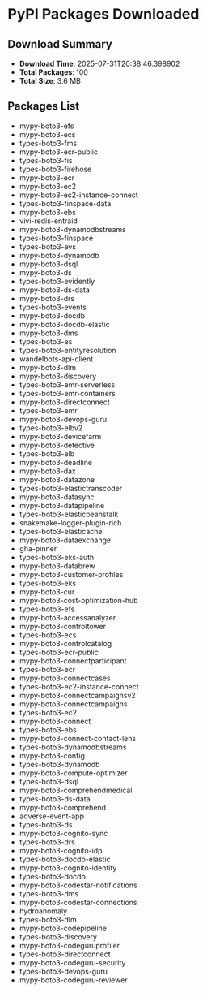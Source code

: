 # PyPI Packages Downloaded

## Download Summary
- **Download Time**: 2025-07-31T20:38:46.398902
- **Total Packages**: 100
- **Total Size**: 3.6 MB

## Packages List
- mypy-boto3-efs
- mypy-boto3-ecs
- types-boto3-fms
- mypy-boto3-ecr-public
- types-boto3-fis
- types-boto3-firehose
- mypy-boto3-ecr
- mypy-boto3-ec2
- mypy-boto3-ec2-instance-connect
- types-boto3-finspace-data
- mypy-boto3-ebs
- vivi-redis-entraid
- mypy-boto3-dynamodbstreams
- types-boto3-finspace
- types-boto3-evs
- mypy-boto3-dynamodb
- mypy-boto3-dsql
- mypy-boto3-ds
- types-boto3-evidently
- mypy-boto3-ds-data
- mypy-boto3-drs
- types-boto3-events
- mypy-boto3-docdb
- mypy-boto3-docdb-elastic
- mypy-boto3-dms
- types-boto3-es
- types-boto3-entityresolution
- wandelbots-api-client
- mypy-boto3-dlm
- mypy-boto3-discovery
- types-boto3-emr-serverless
- types-boto3-emr-containers
- mypy-boto3-directconnect
- types-boto3-emr
- mypy-boto3-devops-guru
- types-boto3-elbv2
- mypy-boto3-devicefarm
- mypy-boto3-detective
- types-boto3-elb
- mypy-boto3-deadline
- mypy-boto3-dax
- mypy-boto3-datazone
- types-boto3-elastictranscoder
- mypy-boto3-datasync
- mypy-boto3-datapipeline
- types-boto3-elasticbeanstalk
- snakemake-logger-plugin-rich
- types-boto3-elasticache
- mypy-boto3-dataexchange
- gha-pinner
- types-boto3-eks-auth
- mypy-boto3-databrew
- mypy-boto3-customer-profiles
- types-boto3-eks
- mypy-boto3-cur
- mypy-boto3-cost-optimization-hub
- types-boto3-efs
- mypy-boto3-accessanalyzer
- mypy-boto3-controltower
- types-boto3-ecs
- mypy-boto3-controlcatalog
- types-boto3-ecr-public
- mypy-boto3-connectparticipant
- types-boto3-ecr
- mypy-boto3-connectcases
- types-boto3-ec2-instance-connect
- mypy-boto3-connectcampaignsv2
- mypy-boto3-connectcampaigns
- types-boto3-ec2
- mypy-boto3-connect
- types-boto3-ebs
- mypy-boto3-connect-contact-lens
- types-boto3-dynamodbstreams
- mypy-boto3-config
- types-boto3-dynamodb
- mypy-boto3-compute-optimizer
- types-boto3-dsql
- mypy-boto3-comprehendmedical
- types-boto3-ds-data
- mypy-boto3-comprehend
- adverse-event-app
- types-boto3-ds
- mypy-boto3-cognito-sync
- types-boto3-drs
- mypy-boto3-cognito-idp
- types-boto3-docdb-elastic
- mypy-boto3-cognito-identity
- types-boto3-docdb
- mypy-boto3-codestar-notifications
- types-boto3-dms
- mypy-boto3-codestar-connections
- hydroanomaly
- types-boto3-dlm
- mypy-boto3-codepipeline
- types-boto3-discovery
- mypy-boto3-codeguruprofiler
- types-boto3-directconnect
- mypy-boto3-codeguru-security
- types-boto3-devops-guru
- mypy-boto3-codeguru-reviewer
